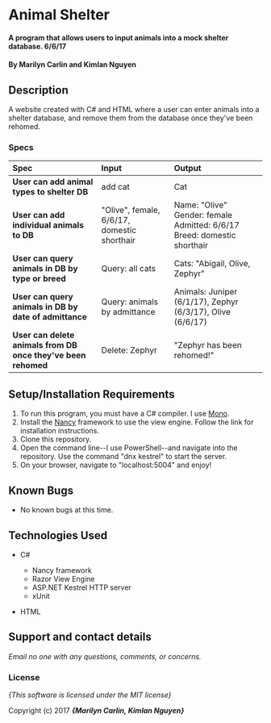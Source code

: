 # Animal Shelter

#### A program that allows users to input animals into a mock shelter database. 6/6/17

#### By **Marilyn Carlin and Kimlan Nguyen**

## Description

A website created with C# and HTML where a user can enter animals into a shelter database, and remove them from the database once they've been rehomed.


### Specs
| Spec | Input | Output |
| :-------------     | :------------- | :------------- |
| **User can add animal types to shelter DB** | add cat | Cat |
| **User can add individual animals to DB** | "Olive", female, 6/6/17, domestic shorthair  | Name: "Olive" Gender: female Admitted: 6/6/17 Breed: domestic shorthair |
| **User can query animals in DB by type or breed**| Query: all cats | Cats: "Abigail, Olive, Zephyr" |
| **User can query animals in DB by date of admittance**| Query: animals by admittance | Animals: Juniper (6/1/17), Zephyr (6/3/17), Olive (6/6/17) |
| **User can delete animals from DB once they've been rehomed** | Delete: Zephyr | "Zephyr has been rehomed!" |

## Setup/Installation Requirements

1. To run this program, you must have a C# compiler. I use [Mono](http://www.mono-project.com).
2. Install the [Nancy](http://nancyfx.org/) framework to use the view engine. Follow the link for installation instructions.
3. Clone this repository.
4. Open the command line--I use PowerShell--and navigate into the repository. Use the command "dnx kestrel" to start the server.
5. On your browser, navigate to "localhost:5004" and enjoy!

## Known Bugs
* No known bugs at this time.

## Technologies Used
* C#
  * Nancy framework
  * Razor View Engine
  * ASP.NET Kestrel HTTP server
  * xUnit

* HTML

## Support and contact details

_Email no one with any questions, comments, or concerns._

### License

*{This software is licensed under the MIT license}*

Copyright (c) 2017 **_{Marilyn Carlin, Kimlan Nguyen}_**
